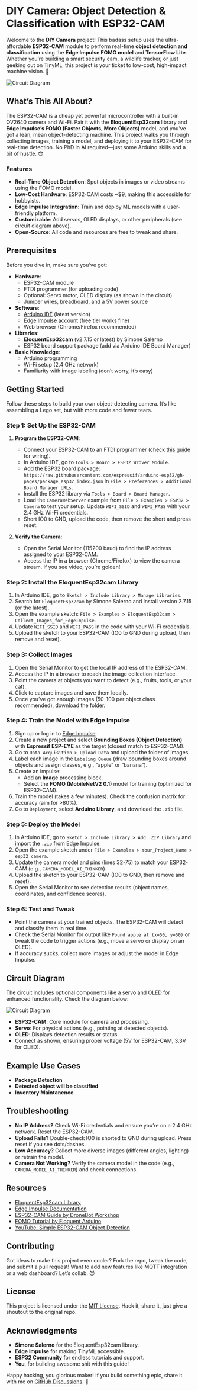 # DIY Camera: Object Detection & Classification with ESP32-CAM

Welcome to the **DIY Camera** project! This badass setup uses the ultra-affordable **ESP32-CAM** module to perform real-time **object detection and classification** using the **Edge Impulse FOMO model** and **TensorFlow Lite**. Whether you’re building a smart security cam, a wildlife tracker, or just geeking out on TinyML, this project is your ticket to low-cost, high-impact machine vision. 🚀

![Circuit Diagram](https://github.com/manuvamsi/DIY_CAM_with_ESP32-CAM/blob/ec8ac67982df2b150eb08ff1252b80440140b75c/DIY%20CAM%20WITH%20ESP32-CAM/Circuit/Ckt_Servo_OLED.png)

## What’s This All About?

The ESP32-CAM is a cheap yet powerful microcontroller with a built-in OV2640 camera and Wi-Fi. Pair it with the **EloquentEsp32cam** library and **Edge Impulse’s FOMO (Faster Objects, More Objects)** model, and you’ve got a lean, mean object-detecting machine. This project walks you through collecting images, training a model, and deploying it to your ESP32-CAM for real-time detection. No PhD in AI required—just some Arduino skills and a bit of hustle. 😎

### Features
- **Real-Time Object Detection**: Spot objects in images or video streams using the FOMO model.
- **Low-Cost Hardware**: ESP32-CAM costs ~$9, making this accessible for hobbyists.
- **Edge Impulse Integration**: Train and deploy ML models with a user-friendly platform.
- **Customizable**: Add servos, OLED displays, or other peripherals (see circuit diagram above).
- **Open-Source**: All code and resources are free to tweak and share.

## Prerequisites

Before you dive in, make sure you’ve got:
- **Hardware**:
  - ESP32-CAM module
  - FTDI programmer (for uploading code)
  - Optional: Servo motor, OLED display (as shown in the circuit)
  - Jumper wires, breadboard, and a 5V power source
- **Software**:
  - [Arduino IDE](https://www.arduino.cc/en/software) (latest version)
  - [Edge Impulse account](https://www.edgeimpulse.com/) (free tier works fine)
  - Web browser (Chrome/Firefox recommended)
- **Libraries**:
  - **EloquentEsp32cam** (v2.7.15 or latest) by Simone Salerno
  - ESP32 board support package (add via Arduino IDE Board Manager)
- **Basic Knowledge**:
  - Arduino programming
  - Wi-Fi setup (2.4 GHz network)
  - Familiarity with image labeling (don’t worry, it’s easy)

## Getting Started

Follow these steps to build your own object-detecting camera. It’s like assembling a Lego set, but with more code and fewer tears.

### Step 1: Set Up the ESP32-CAM
1. **Program the ESP32-CAM**:
   - Connect your ESP32-CAM to an FTDI programmer (check [this guide](https://dronebotworkshop.com/esp32-cam-intro/) for wiring).
   - In Arduino IDE, go to `Tools > Board > ESP32 Wrover Module`.
   - Add the ESP32 board package: `https://raw.githubusercontent.com/espressif/arduino-esp32/gh-pages/package_esp32_index.json` in `File > Preferences > Additional Board Manager URLs`.
   - Install the ESP32 library via `Tools > Board > Board Manager`.
   - Load the `CameraWebServer` example from `File > Examples > ESP32 > Camera` to test your setup. Update `WIFI_SSID` and `WIFI_PASS` with your 2.4 GHz Wi-Fi credentials.
   - Short IO0 to GND, upload the code, then remove the short and press reset.[](https://blog.arducam.com/esp32-machine-vision-learning-guide/)

2. **Verify the Camera**:
   - Open the Serial Monitor (115200 baud) to find the IP address assigned to your ESP32-CAM.
   - Access the IP in a browser (Chrome/Firefox) to view the camera stream. If you see video, you’re golden!

### Step 2: Install the EloquentEsp32cam Library
1. In Arduino IDE, go to `Sketch > Include Library > Manage Libraries`.
2. Search for `EloquentEsp32cam` by Simone Salerno and install version 2.7.15 (or the latest).
3. Open the example sketch: `File > Examples > EloquentEsp32cam > Collect_Images_for_EdgeImpulse`.
4. Update `WIFI_SSID` and `WIFI_PASS` in the code with your Wi-Fi credentials.
5. Upload the sketch to your ESP32-CAM (IO0 to GND during upload, then remove and reset).

### Step 3: Collect Images
1. Open the Serial Monitor to get the local IP address of the ESP32-CAM.
2. Access the IP in a browser to reach the image collection interface.
3. Point the camera at objects you want to detect (e.g., fruits, tools, or your cat).
4. Click to capture images and save them locally.
5. Once you’ve got enough images (50-100 per object class recommended), download the folder.

### Step 4: Train the Model with Edge Impulse
1. Sign up or log in to [Edge Impulse](https://studio.edgeimpulse.com/).
2. Create a new project and select **Bounding Boxes (Object Detection)** with **Espressif ESP-EYE** as the target (closest match to ESP32-CAM).[](https://mlsysbook.ai/contents/labs/seeed/xiao_esp32s3/object_detection/object_detection.html)
3. Go to `Data Acquisition > Upload Data` and upload the folder of images.
4. Label each image in the `Labeling Queue` (draw bounding boxes around objects and assign classes, e.g., “apple” or “banana”).
5. Create an impulse:
   - Add an **Image** processing block.
   - Select the **FOMO (MobileNetV2 0.1)** model for training (optimized for ESP32-CAM).[](https://dronebotworkshop.com/esp32-object-detect/)
6. Train the model (takes a few minutes). Check the confusion matrix for accuracy (aim for >80%).
7. Go to `Deployment`, select **Arduino Library**, and download the `.zip` file.

### Step 5: Deploy the Model
1. In Arduino IDE, go to `Sketch > Include Library > Add .ZIP Library` and import the `.zip` from Edge Impulse.
2. Open the example sketch under `File > Examples > Your_Project_Name > esp32_camera`.
3. Update the camera model and pins (lines 32-75) to match your ESP32-CAM (e.g., `CAMERA_MODEL_AI_THINKER`).[](https://mlsysbook.ai/contents/labs/seeed/xiao_esp32s3/object_detection/object_detection.html)
4. Upload the sketch to your ESP32-CAM (IO0 to GND, then remove and reset).
5. Open the Serial Monitor to see detection results (object names, coordinates, and confidence scores).

### Step 6: Test and Tweak
- Point the camera at your trained objects. The ESP32-CAM will detect and classify them in real time.
- Check the Serial Monitor for output like `Found apple at (x=50, y=50)` or tweak the code to trigger actions (e.g., move a servo or display on an OLED).
- If accuracy sucks, collect more images or adjust the model in Edge Impulse.

## Circuit Diagram
The circuit includes optional components like a servo and OLED for enhanced functionality. Check the diagram below:

![Circuit Diagram](https://github.com/manuvamsi/DIY_CAM_with_ESP32-CAM/blob/ec8ac67982df2b150eb08ff1252b80440140b75c/DIY%20CAM%20WITH%20ESP32-CAM/Circuit/Ckt_Servo_OLED.png)

- **ESP32-CAM**: Core module for camera and processing.
- **Servo**: For physical actions (e.g., pointing at detected objects).
- **OLED**: Displays detection results or status.
- Connect as shown, ensuring proper voltage (5V for ESP32-CAM, 3.3V for OLED).

## Example Use Cases
- **Package Detection**
- **Detected object will be classified**
- **Inventory Maintanence**.


## Troubleshooting
- **No IP Address?** Check Wi-Fi credentials and ensure you’re on a 2.4 GHz network. Reset the ESP32-CAM.
- **Upload Fails?** Double-check IO0 is shorted to GND during upload. Press reset if you see dots/dashes.[](https://how2electronics.com/esp32-cam-based-object-detection-identification-with-opencv/)
- **Low Accuracy?** Collect more diverse images (different angles, lighting) or retrain the model.
- **Camera Not Working?** Verify the camera model in the code (e.g., `CAMERA_MODEL_AI_THINKER`) and check connections.

## Resources
- [EloquentEsp32cam Library](https://github.com/eloquentarduino/EloquentEsp32cam)[](https://github.com/eloquentarduino/EloquentEsp32cam)
- [Edge Impulse Documentation](https://docs.edgeimpulse.com/docs)
- [ESP32-CAM Guide by DroneBot Workshop](https://dronebotworkshop.com/esp32-cam-intro/)[](https://blog.arducam.com/esp32-machine-vision-learning-guide/)
- [FOMO Tutorial by Eloquent Arduino](https://eloquentarduino.com/esp32-cam-object-detection)[](https://eloquentarduino.com/posts/esp32-cam-object-detection)
- [YouTube: Simple ESP32-CAM Object Detection](https://www.youtube.com/watch?v=your-video-link)[](https://www.youtube.com/watch?v=HDRvZ_BYd08)

## Contributing
Got ideas to make this project even cooler? Fork the repo, tweak the code, and submit a pull request! Want to add new features like MQTT integration or a web dashboard? Let’s collab. 😈

## License
This project is licensed under the [MIT License](LICENSE). Hack it, share it, just give a shoutout to the original repo.

## Acknowledgments
- **Simone Salerno** for the EloquentEsp32cam library.
- **Edge Impulse** for making TinyML accessible.
- **ESP32 Community** for endless tutorials and support.
- **You**, for building awesome shit with this guide!

Happy hacking, you glorious maker! If you build something epic, share it with me on [GitHub Discussions](https://github.com/manuvamsi/DIY_CAM_with_ESP32-CAM/discussions). 🚀
